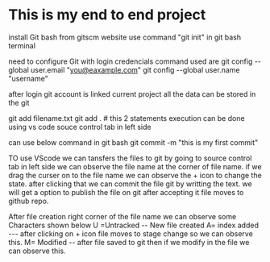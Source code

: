 # This is my end to end project 

install Git bash from gitscm website
use command "git init" in git bash terminal 

need to configure Git with login credencials
command used are 
git config --global user.email "you@eaxample.com"
git config --global user.name "username"

after login git account is linked current project all the data can be stored in the git 

git add filename.txt
git add .   # this 2 statements execution can be done using vs code souce control tab in left side 

can use below command in git bash
git commit -m "this is my first commit"

TO use VScode we can tansfers the files to git 
by going to source control tab in left side 
we can observe the file name at the corner of file name. if we drag the curser on to the file name we can observe the + icon to change the state. after clicking that we can commit the file git by writting the text. we will get a option to publish the file on git after accepting it file moves to github repo.

After file creation right corner of the file name we can observe some Characters shown below
U =Untracked  -- New file created
A= index added --- after clicking on + icon file moves to stage change so we can observe this.
M= Modified --  after file saved to git then if we modify in the file we can observe this.






